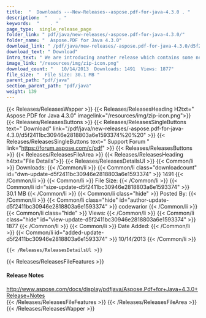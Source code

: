 ```yaml
---
title:  "  Downloads ---New-Releases--aspose.pdf-for-java-4.3.0 . " 
description:  "    . " 
keywords:  "    . " 
page_type:  single_release_page
folder_link: " pdf/java/new-releases/-aspose.pdf-for-java-4.3.0/"
folder_name: "  Aspose.PDF for Java 4.3.0"
download_link: " /pdf/java/new-releases/-aspose.pdf-for-java-4.3.0/d5f2411bc30946e2818803a6e1593374"
download_text: " Download"
Intro_text: " We are introducing another release which contains some new features and resoluti..."
image_link: "/resources/img/zip-icon.png"
download_count: "   10/14/2013  Downloads: 1491  Views: 1877"
file_size: "  File Size: 30.1 MB "
parent_path: "pdf/java"
section_parent_path: "pdf/java"
weight: 139
---
```


{{< Releases/ReleasesWapper >}}
  {{< Releases/ReleasesHeading H2txt="  Aspose.PDF for Java 4.3.0" imagelink="/resources/img/zip-icon.png">}}
  {{< Releases/ReleasesButtons >}}
    {{< Releases/ReleasesSingleButtons text=" Download" link="/pdf/java/new-releases/-aspose.pdf-for-java-4.3.0/d5f2411bc30946e2818803a6e1593374%20%20" >}}
    {{< Releases/ReleasesSingleButtons text=" Support Forum " link="https://forum.aspose.com/c/pdf" >}}
  {{< Releases/ReleasesButtons >}}
  {{< Releases/ReleasesFileArea >}}
    {{< Releases/ReleasesHeading h4txt="File Details">}}
    {{< Releases/ReleasesDetailsUl >}}
            {{< Common/li  >}} Downloads: {{< /Common/li >}} 
      {{< Common/li class="downloadcount" id="dwn-update-d5f2411bc30946e2818803a6e1593374" >}} 1491 {{< /Common/li >}} 
      {{< Common/li  >}} File Size: {{< /Common/li >}} 
      {{< Common/li id="size-update-d5f2411bc30946e2818803a6e1593374" >}} 30.1 MB {{< /Common/li >}} 
      {{< Common/li  class="hide" >}} Posted By: {{< /Common/li >}} 
      {{< Common/li class="hide" id="author-update-d5f2411bc30946e2818803a6e1593374" >}} codewarior {{< /Common/li >}} 
      {{< Common/li class="hide"  >}} Views: {{< /Common/li >}} 
      {{< Common/li class="hide" id="view-update-d5f2411bc30946e2818803a6e1593374" >}} 1877 {{< /Common/li >}} 
      {{< Common/li  >}} Date Added: {{< /Common/li >}} 
      {{< Common/li id="added-update-d5f2411bc30946e2818803a6e1593374" >}} 10/14/2013 {{< /Common/li >}} 

    {{< /Releases/ReleasesDetailsUl >}}

  {{< Releases/ReleasesFileFeatures >}}
      <h4>Release Notes</h4><div><a href="http://www.aspose.com/docs/display/pdfjava/Aspose.Pdf+for+Java+4.3.0+Release+Notes">http://www.aspose.com/docs/display/pdfjava/Aspose.Pdf+for+Java+4.3.0+Release+Notes</a></div>
  {{< /Releases/ReleasesFileFeatures >}}
 {{< /Releases/ReleasesFileArea >}}
{{< /Releases/ReleasesWapper >}}


